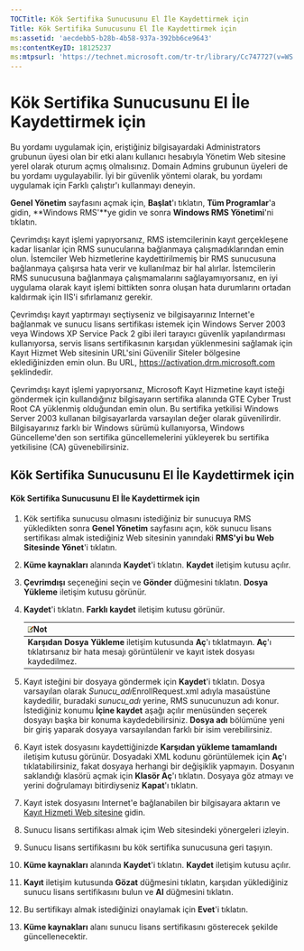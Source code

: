 ```yaml
---
TOCTitle: Kök Sertifika Sunucusunu El İle Kaydettirmek için
Title: Kök Sertifika Sunucusunu El İle Kaydettirmek için
ms:assetid: 'aecdebb5-b28b-4b58-937a-392bb6ce9643'
ms:contentKeyID: 18125237
ms:mtpsurl: 'https://technet.microsoft.com/tr-tr/library/Cc747727(v=WS.10)'
---
```


Kök Sertifika Sunucusunu El İle Kaydettirmek için
=================================================

Bu yordamı uygulamak için, eriştiğiniz bilgisayardaki Administrators grubunun üyesi olan bir etki alanı kullanıcı hesabıyla Yönetim Web sitesine yerel olarak oturum açmış olmalısınız. Domain Admins grubunun üyeleri de bu yordamı uygulayabilir. İyi bir güvenlik yöntemi olarak, bu yordamı uygulamak için Farklı çalıştır'ı kullanmayı deneyin.

**Genel Yönetim** sayfasını açmak için, **Başlat**'ı tıklatın, **Tüm Programlar**'a gidin, **Windows RMS'**ye gidin ve sonra **Windows RMS Yönetimi**'ni tıklatın.

Çevrimdışı kayıt işlemi yapıyorsanız, RMS istemcilerinin kayıt gerçekleşene kadar lisanlar için RMS sunucularına bağlanmaya çalışmadıklarından emin olun. İstemciler Web hizmetlerine kaydettirilmemiş bir RMS sunucusuna bağlanmaya çalışırsa hata verir ve kullanılmaz bir hal alırlar. İstemcilerin RMS sunucusuna bağlanmaya çalışmamalarını sağlayamıyorsanız, en iyi uygulama olarak kayıt işlemi bittikten sonra oluşan hata durumlarını ortadan kaldırmak için IIS'i sıfırlamanız gerekir.

Çevrimdışı kayıt yaptırmayı seçtiyseniz ve bilgisayarınız Internet'e bağlanmak ve sunucu lisans sertifikası istemek için Windows Server 2003 veya Windows XP Service Pack 2 gibi ileri tarayıcı güvenlik yapılandırması kullanıyorsa, servis lisans sertifikasının karşıdan yüklenmesini sağlamak için Kayıt Hizmet Web sitesinin URL'sini Güvenilir Siteler bölgesine eklediğinizden emin olun. Bu URL, https://activation.drm.microsoft.com şeklindedir.

Çevrimdışı kayıt işlemi yapıyorsanız, Microsoft Kayıt Hizmetine kayıt isteği göndermek için kullandığınız bilgisayarın sertifika alanında GTE Cyber Trust Root CA yüklenmiş olduğundan emin olun. Bu sertifika yetkilisi Windows Server 2003 kullanan bilgisayarlarda varsayılan değer olarak güvenilirdir. Bilgisayarınız farklı bir Windows sürümü kullanıyorsa, Windows Güncelleme'den son sertifika güncellemelerini yükleyerek bu sertifika yetkilisine (CA) güvenebilirsiniz.

Kök Sertifika Sunucusunu El İle Kaydettirmek için
-------------------------------------------------

#### Kök Sertifika Sunucusunu El İle Kaydettirmek için

1.  Kök sertifika sunucusu olmasını istediğiniz bir sunucuya RMS yükledikten sonra **Genel Yönetim** sayfasını açın, kök sunucu lisans sertifikası almak istediğiniz Web sitesinin yanındaki **RMS'yi bu Web Sitesinde Yönet**'i tıklatın.

2.  **Küme kaynakları** alanında **Kaydet**'i tıklatın. **Kaydet** iletişim kutusu açılır.

3.  **Çevrimdışı** seçeneğini seçin ve **Gönder** düğmesini tıklatın. **Dosya Yükleme** iletişim kutusu görünür.

4.  **Kaydet**'i tıklatın. **Farklı kaydet** iletişim kutusu görünür.

    | ![](images/Cc747727.note(WS.10).gif)Not                                                                                        |
    |-------------------------------------------------------------------------------------------------------------------------------------------------------------|
    | **Karşıdan Dosya Yükleme** iletişim kutusunda **Aç**'ı tıklatmayın. **Aç**'ı tıklatırsanız bir hata mesajı görüntülenir ve kayıt istek dosyası kaydedilmez. |

5.  Kayıt isteğini bir dosyaya göndermek için **Kaydet**'i tıklatın. Dosya varsayılan olarak *Sunucu\_adı*EnrollRequest.xml adıyla masaüstüne kaydedilir, buradaki *sunucu\_adı* yerine, RMS sunucunuzun adı konur. İstediğiniz konumu **İçine kaydet** aşağı açılır menüsünden seçerek dosyayı başka bir konuma kaydedebilirsiniz. **Dosya adı** bölümüne yeni bir giriş yaparak dosyaya varsayılandan farklı bir isim verebilirsiniz.

6.  Kayıt istek dosyasını kaydettiğinizde **Karşıdan yükleme tamamlandı** iletişim kutusu görünür. Dosyadaki XML kodunu görüntülemek için **Aç**'ı tıklatabilirsiniz, fakat dosyaya herhangi bir değişiklik yapmayın. Dosyanın saklandığı klasörü açmak için **Klasör Aç**'ı tıklatın. Dosyaya göz atmayı ve yerini doğrulamayı bitirdiyseniz **Kapat**'ı tıklatın.

7.  Kayıt istek dosyasını Internet'e bağlanabilen bir bilgisayara aktarın ve [Kayıt Hizmeti Web sitesine]() gidin.

8.  Sunucu lisans sertifikası almak içim Web sitesindeki yönergeleri izleyin.

9.  Sunucu lisans sertifikasını bu kök sertifika sunucusuna geri taşıyın.

10. **Küme kaynakları** alanında **Kaydet**'i tıklatın. **Kaydet** iletişim kutusu açılır.

11. **Kayıt** iletişim kutusunda **Gözat** düğmesini tıklatın, karşıdan yüklediğiniz sunucu lisans sertifikasını bulun ve **Al** düğmesini tıklatın.

12. Bu sertifikayı almak istediğinizi onaylamak için **Evet**'i tıklatın.

13. **Küme kaynakları** alanı sunucu lisans sertifikasını gösterecek şekilde güncellenecektir.
